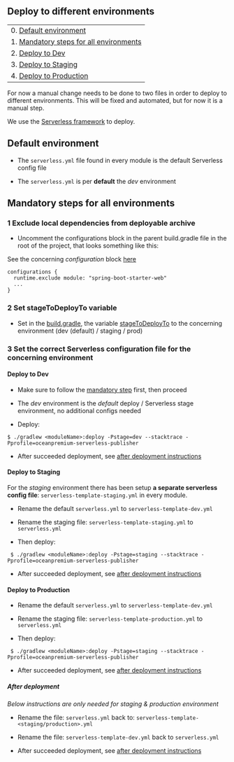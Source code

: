 ## Deploy to different environments

|                                                                              |
|------------------------------------------------------------------------------|
| 0. [Default environment](#markdown-header-default-environment)           |
| 1. [Mandatory steps for all environments](#markdown-header-mandatory-steps-for-all-environments)|
| 2. [Deploy to Dev](#markdown-header-deploy-to-dev)           |
| 3. [Deploy to Staging](#markdown-header-deploy-to-staging)     |
| 4. [Deploy to Production](#markdown-header-deploy-to-production)                             |

For now a manual change needs to be done to two files in order to deploy to different environments.
This will be fixed and automated, but for now it is a manual step.

We use the [Serverless framework](https://serverless.com) to deploy.

## Default environment

- The `serverless.yml` file found in every module is the default Serverless config file

- The `serverless.yml` is per **default** the _dev_ environment

## Mandatory steps for all environments

### 1 Exclude local dependencies from deployable archive

-  Uncomment the configurations block in the parent build.gradle file in the root of the project, that looks something like this:

See the concerning _configuration_ block [here](https://bitbucket.org/oceanpremium/ocean-premium-api/src/0d0267dee6352416585faa3165a12f0fad583fe8/build.gradle#lines-233:241)

```
configurations {
  runtime.exclude module: "spring-boot-starter-web"
  ...
}
```

### 2 Set stageToDeployTo variable 

- Set in the [build.gradle](https://bitbucket.org/oceanpremium/ocean-premium-api/src/fbbe4dbaa85d3778586714bd3b734ff93711da05/build.gradle#lines-291:293), the variable [stageToDeployTo](https://bitbucket.org/oceanpremium/ocean-premium-api/src/fbbe4dbaa85d3778586714bd3b734ff93711da05/build.gradle#lines-291:293) to the concerning environment (dev (default) / staging / prod)

### 3 Set the correct Serverless configuration file for the concerning environment

#### Deploy to Dev

- Make sure to follow the [mandatory step](#markdown-header-mandatory-steps-for-all-environments) first, then proceed

- The _dev_ environment is the _default_ deploy / Serverless stage environment, no additional configs needed

- Deploy:

```
$ ./gradlew <moduleName>:deploy -Pstage=dev --stacktrace -Pprofile=oceanpremium-serverless-publisher
```

- After succeeded deployment, see [after deployment instructions](#markdown-header-after-deployment)

#### Deploy to Staging

For the _staging_ environment there has been setup **a separate serverless config file**:
`serverless-template-staging.yml` in every module. 

- Rename the default `serverless.yml` to `serverless-template-dev.yml` 

- Rename the staging file: `serverless-template-staging.yml` to `serverless.yml`

- Then deploy:

```
 $ ./gradlew <moduleName>:deploy -Pstage=staging --stacktrace -Pprofile=oceanpremium-serverless-publisher
```

- After succeeded deployment, see [after deployment instructions](#markdown-header-after-deployment)

#### Deploy to Production

- Rename the default `serverless.yml` to `serverless-template-dev.yml` 

- Rename the staging file: `serverless-template-production.yml` to `serverless.yml`

- Then deploy:

```
 $ ./gradlew <moduleName>:deploy -Pstage=staging --stacktrace -Pprofile=oceanpremium-serverless-publisher
```

- After succeeded deployment, see [after deployment instructions](#markdown-header-after-deployment)

##### After deployment

*Below instructions are only needed for _staging & production_ environment*

- Rename the file: `serverless.yml` back to: `serverless-template-<staging/production>.yml` 

- Rename the file: `serverless-template-dev.yml` back to `serverless.yml`

- After succeeded deployment, see [after deployment instructions](#markdown-header-after-deployment)